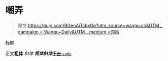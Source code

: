 # 嘲弄

> 原文:[https://quip.com/BGenAiTcbxGo?utm_source=wanqu.co&UTM _ campaign = Wanqu+Daily&UTM _ medium =网站](https://quip.com/BGenAiTcbxGo?utm_source=wanqu.co&utm_campaign=Wanqu+Daily&utm_medium=website)

标题

正文**粗体** *斜体* ***粗体斜体***<u>~~下击~~ `code`</u>